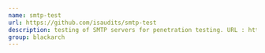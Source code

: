 ```yaml
---
name: smtp-test
url: https://github.com/isaudits/smtp-test
description: testing of SMTP servers for penetration testing. URL : https://github.com/isaudits/smtp-test Groups : blackarch blackarch-scanner
group: blackarch
---
```

